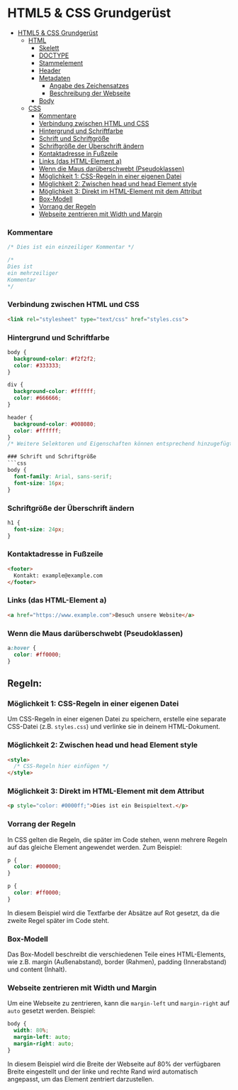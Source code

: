 # HTML5 & CSS Grundgerüst
- [HTML5 & CSS Grundgerüst](#html5--css-grundgerüst)
  - [HTML](#html)
    - [Skelett](#skelett)
    - [DOCTYPE](#doctype)
    - [Stammelement](#stammelement)
    - [Header](#header)
    - [Metadaten](#metadaten)
      - [Angabe des Zeichensatzes](#angabe-des-zeichensatzes)
      - [Beschreibung der Webseite](#beschreibung-der-webseite)
    - [Body](#body)
  - [CSS](#css)
    - [Kommentare](#kommentare)
    - [Verbindung zwischen HTML und CSS](#verbindung-zwischen-html-und-css)
    - [Hintergrund und Schriftfarbe](#hintergrund-und-schriftfarbe)
    - [Schrift und Schriftgröße](#schrift-und-schriftgröße)
    - [Schriftgröße der Überschrift ändern](#schriftgröße-der-überschrift-ändern)
    - [Kontaktadresse in Fußzeile](#kontaktadresse-in-fußzeile)
    - [Links (das HTML-Element a)](#links-das-html-element-a)
    - [Wenn die Maus darüberschwebt (Pseudoklassen)](#wenn-die-maus-darüberschwebt-pseudoklassen)
    - [Möglichkeit 1: CSS-Regeln in einer eigenen Datei](#möglichkeit-1-css-regeln-in-einer-eigenen-datei)
    - [Möglichkeit 2: Zwischen head und head Element style](#möglichkeit-2-zwischen-head-und-head-element-style)
    - [Möglichkeit 3: Direkt im HTML-Element mit dem Attribut](#möglichkeit-3-direkt-im-html-element-mit-dem-attribut)
    - [Box-Modell](#box-modell)
    - [Vorrang der Regeln](#vorrang-der-regeln)
    - [Webseite zentrieren mit Width und Margin](#webseite-zentrieren-mit-width-und-margin)

### Kommentare
```css
/* Dies ist ein einzeiliger Kommentar */

/*
Dies ist
ein mehrzeiliger
Kommentar
*/
```

### Verbindung zwischen HTML und CSS
```html
<link rel="stylesheet" type="text/css" href="styles.css">
```

### Hintergrund und Schriftfarbe
```css
body {
  background-color: #f2f2f2;
  color: #333333;
}

div {
  background-color: #ffffff;
  color: #666666;
}

header {
  background-color: #008080;
  color: #ffffff;
}
/* Weitere Selektoren und Eigenschaften können entsprechend hinzugefügt werden */

### Schrift und Schriftgröße
```css
body {
  font-family: Arial, sans-serif;
  font-size: 16px;
}
```

### Schriftgröße der Überschrift ändern
```css
h1 {
  font-size: 24px;
}
```

### Kontaktadresse in Fußzeile
```html
<footer>
  Kontakt: example@example.com
</footer>
```

### Links (das HTML-Element a)
```html
<a href="https://www.example.com">Besuch unsere Website</a>
```

### Wenn die Maus darüberschwebt (Pseudoklassen)
```css
a:hover {
  color: #ff0000;
}
```

## Regeln:
### Möglichkeit 1: CSS-Regeln in einer eigenen Datei
Um CSS-Regeln in einer eigenen Datei zu speichern, erstelle eine separate CSS-Datei (z.B. `styles.css`) und verlinke sie in deinem HTML-Dokument.

### Möglichkeit 2: Zwischen head und head Element style
```html
<style>
  /* CSS-Regeln hier einfügen */
</style>
```

### Möglichkeit 3: Direkt im HTML-Element mit dem Attribut
```html
<p style="color: #0000ff;">Dies ist ein Beispieltext.</p>
```

### Vorrang der Regeln
In CSS gelten die Regeln, die später im Code stehen, wenn mehrere Regeln auf das gleiche Element angewendet werden. Zum Beispiel:
```css
p {
  color: #000000;
}

p {
  color: #ff0000;
}
```
In diesem Beispiel wird die Textfarbe der Absätze auf Rot gesetzt, da die zweite Regel später im Code steht.

### Box-Modell
Das Box-Modell beschreibt die verschiedenen Teile eines HTML-Elements, wie z.B. margin (Außenabstand), border (Rahmen), padding (Innerabstand) und content (Inhalt).

### Webseite zentrieren mit Width und Margin
Um eine Webseite zu zentrieren, kann die `margin-left` und `margin-right` auf `auto` gesetzt werden. Beispiel:
```css
body {
  width: 80%;
  margin-left: auto;
  margin-right: auto;
}
```
In diesem Beispiel wird die Breite der Webseite auf 80% der verfügbaren Breite eingestellt und der linke und rechte Rand wird automatisch angepasst, um das Element zentriert darzustellen.
